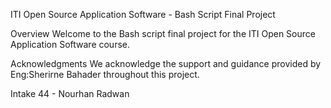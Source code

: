 ITI Open Source Application Software - Bash Script Final Project

Overview
Welcome to the Bash script final project for the ITI Open Source Application Software course. 

Acknowledgments
We acknowledge the support and guidance provided by Eng:Sherirne Bahader throughout this project.

Intake 44 - Nourhan Radwan



